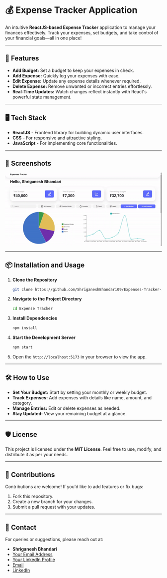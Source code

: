 # 💰 Expense Tracker Application

An intuitive **ReactJS-based Expense Tracker** application to manage your finances effectively. Track your expenses, set budgets, and take control of your financial goals—all in one place!

---

## 🚀 Features

- **Add Budget:** Set a budget to keep your expenses in check.
- **Add Expense:** Quickly log your expenses with ease.
- **Edit Expense:** Update any expense details whenever required.
- **Delete Expense:** Remove unwanted or incorrect entries effortlessly.
- **Real-Time Updates:** Watch changes reflect instantly with React's powerful state management.

---

## 🖥️ Tech Stack

- **ReactJS** - Frontend library for building dynamic user interfaces.
- **CSS** - For responsive and attractive styling.
- **JavaScript** - For implementing core functionalities.

---

## 📸 Screenshots

![Expense Tracker Screenshot 1](ScreenShots/video.gif)

---

## 📦 Installation and Usage

1. **Clone the Repository**

   ```bash
   git clone https://github.com/ShriganeshBhandari09/Expenses-Tracker-App.git
   ```

2. **Navigate to the Project Directory**

   ```bash
   cd Expense Tracker
   ```

3. **Install Dependencies**

   ```bash
   npm install
   ```

4. **Start the Development Server**

   ```bash
   npm start
   ```

5. Open the `http://localhost:5173` in your browser to view the app.

---

## 🛠️ How to Use

- **Set Your Budget:** Start by setting your monthly or weekly budget.
- **Track Expenses:** Add expenses with details like name, amount, and category.
- **Manage Entries:** Edit or delete expenses as needed.
- **Stay Updated:** View your remaining budget at a glance.

---

## 🛡️ License

This project is licensed under the **MIT License**. Feel free to use, modify, and distribute it as per your needs.

---

## 🤝 Contributions

Contributions are welcome! If you'd like to add features or fix bugs:

1. Fork this repository.
2. Create a new branch for your changes.
3. Submit a pull request with your updates.

---

## 📧 Contact

For queries or suggestions, please reach out at:

- **Shriganesh Bhandari**
- [Your Email Address](mailto:shriganesh.bhandari693@gmail.com)
- [Your LinkedIn Profile](https://linkedin.com/in/shriganeshbhandari)
- [Email](mailto:shriganesh.bhandari693@gmail.com)
- [LinkedIn](https://linkedin.com/in/shriganeshbhandari)
